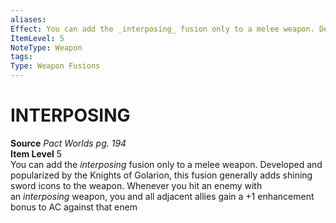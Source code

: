 ```yaml
---
aliases: 
Effect: You can add the _interposing_ fusion only to a melee weapon. Developed and popularized by the Knights of Golarion, this fusion generally adds shining sword icons to the weapon. Whenever you hit an enemy with an _interposing_ weapon, you and all adjacent allies gain a +1 enhancement bonus to AC against that enem
ItemLevel: 5
NoteType: Weapon
tags: 
Type: Weapon Fusions
---
```

# INTERPOSING
**Source** _Pact Worlds pg. 194_  
**Item Level** 5  
You can add the _interposing_ fusion only to a melee weapon. Developed and popularized by the Knights of Golarion, this fusion generally adds shining sword icons to the weapon. Whenever you hit an enemy with an _interposing_ weapon, you and all adjacent allies gain a +1 enhancement bonus to AC against that enem